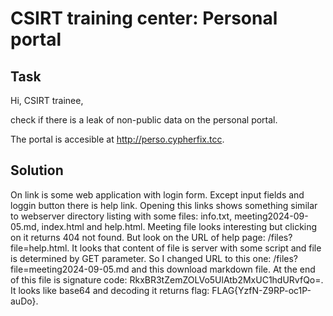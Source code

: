 CSIRT training center: Personal portal
=============================================

## Task
Hi, CSIRT trainee,

check if there is a leak of non-public data on the personal portal.

The portal is accesible at http://perso.cypherfix.tcc.


## Solution

On link is some web application with login form. Except input fields and loggin button there is help link. Opening this links shows something similar to webserver directory listing with some files: info.txt, meeting2024-09-05.md, index.html and help.html. Meeting file looks interesting but clicking on it returns 404 not found. But look on the URL of help page: /files?file=help.html. It looks that content of file is server with some script and file is determined by GET parameter. So I changed URL to this one: /files?file=meeting2024-09-05.md and this download markdown file. At the end of this file is signature code: RkxBR3tZemZOLVo5UlAtb2MxUC1hdURvfQo=. It looks like base64 and decoding it returns flag: FLAG{YzfN-Z9RP-oc1P-auDo}.